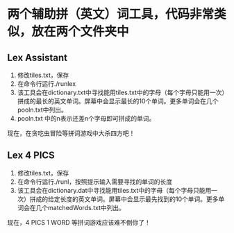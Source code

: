 # 两个辅助拼（英文）词工具，代码非常类似，放在两个文件夹中

## Lex Assistant

1. 修改tiles.txt，保存
2. 在命令行运行./runlex
3. 该工具会在dictionary.txt中寻找能用tiles.txt中的字母（每个字母只能用一次）拼成的最长的英文单词。屏幕中会显示最长的10个单词。更多单词会在几个pooln.txt中列出。
4. pooln.txt 中的n表示还差n个字母即可拼成的单词。

现在，在贪吃虫冒险等拼词游戏中大杀四方吧！

## Lex 4 PICS

1. 修改tiles.txt，保存
2. 在命令行运行./runl，按照提示输入需要寻找的单词的长度
3. 该工具会在dictionary.dat中寻找能用tiles.txt中的字母（每个字母只能用一次）拼成的给定长度的英文单词。屏幕中会显示最先找到的10个单词。更多单词会在几个matchedWords.txt中列出。

现在，4 PICS 1 WORD 等拼词游戏应该难不倒你了！
